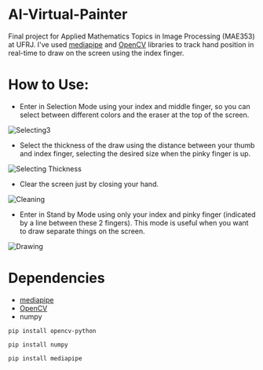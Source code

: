 # AI-Virtual-Painter

Final project for Applied Mathematics Topics in Image Processing (MAE353) at UFRJ. I've used [mediapipe](https://google.github.io/mediapipe/) and [OpenCV](https://opencv.org/) libraries to track hand position in real-time to draw on the screen using the index finger.



# How to Use:

* Enter in Selection Mode using your index and middle finger, so you can select between different colors and the eraser at the top of the screen.

![Selecting3](https://user-images.githubusercontent.com/74989519/121432273-d7cc7700-c950-11eb-91af-21f270f7c8a7.gif)

* Select the thickness of the draw using the distance between your thumb and index finger, selecting the desired size when the pinky finger is up.

![Selecting Thickness](https://user-images.githubusercontent.com/74989519/121432960-bc15a080-c951-11eb-91fc-1bdb8b5d832c.gif)

* Clear the screen just by closing your hand.

![Cleaning](https://user-images.githubusercontent.com/74989519/121432623-4b6e8400-c951-11eb-85ec-cd0612e797b2.gif)

* Enter in Stand by Mode using only your index and pinky finger (indicated by a line between these 2 fingers). This mode is useful when you want to draw separate things on the screen.

![Drawing](https://user-images.githubusercontent.com/74989519/121436537-22e98880-c957-11eb-9904-55d43fe346ef.gif)


# Dependencies

* [mediapipe](https://google.github.io/mediapipe/)
* [OpenCV](https://opencv.org/)
* numpy

`pip install opencv-python`

`pip install numpy`

`pip install mediapipe`


